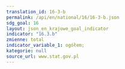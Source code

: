 ```yaml
---
translation_id: 16-3-b
permalink: /api/en/national/16/16-3-b.json
sdg_goal: 16
layout: json_en_krajowe_goal_indicator
indicator: "16.3.b"
zmienne: total
indicator_variable_1: ogółem;
kategorie: null
source_url: www.stat.gov.pl
---
```

